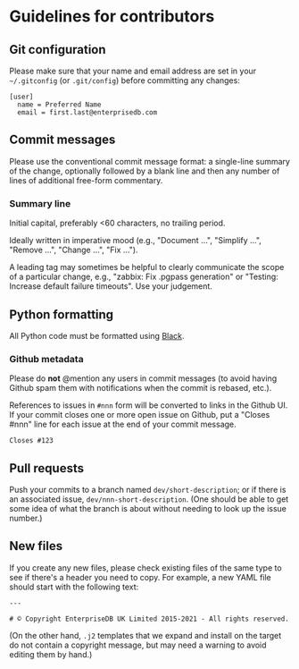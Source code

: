 Guidelines for contributors
===========================

## Git configuration

Please make sure that your name and email address are set in your
`~/.gitconfig` (or `.git/config`) before committing any changes:

```
[user]
  name = Preferred Name
  email = first.last@enterprisedb.com
```

## Commit messages

Please use the conventional commit message format: a single-line summary
of the change, optionally followed by a blank line and then any number
of lines of additional free-form commentary.

### Summary line

Initial capital, preferably <60 characters, no trailing period.

Ideally written in imperative mood (e.g., "Document …", "Simplify …",
"Remove …", "Change …", "Fix …").

A leading tag may sometimes be helpful to clearly communicate the scope
of a particular change, e.g., "zabbix: Fix .pgpass generation" or
"Testing: Increase default failure timeouts". Use your judgement.

## Python formatting

All Python code must be formatted using
[Black](https://github.com/psf/black).

### Github metadata

Please do **not** @mention any users in commit messages (to avoid having
Github spam them with notifications when the commit is rebased, etc.).

References to issues in `#nnn` form will be converted to links in the
Github UI. If your commit closes one or more open issue on Github, put
a "Closes #nnn" line for each issue at the end of your commit message.

```
Closes #123
```

## Pull requests

Push your commits to a branch named `dev/short-description`; or if there
is an associated issue, `dev/nnn-short-description`. (One should be able
to get some idea of what the branch is about without needing to look up
the issue number.)

## New files

If you create any new files, please check existing files of the same
type to see if there's a header you need to copy. For example, a new
YAML file should start with the following text:

```
---

# © Copyright EnterpriseDB UK Limited 2015-2021 - All rights reserved.

```

(On the other hand, `.j2` templates that we expand and install on the
target do not contain a copyright message, but may need a warning to
avoid editing them by hand.)
